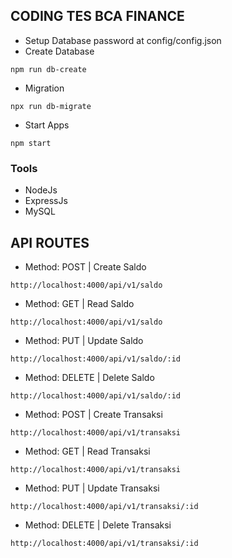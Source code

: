 ## CODING TES BCA FINANCE
- Setup Database password at config/config.json
- Create Database
```
npm run db-create
```
- Migration
```
npx run db-migrate
```
- Start Apps
```
npm start
```

### Tools
- NodeJs
- ExpressJs
- MySQL

## API ROUTES
- Method: POST | Create Saldo
```
http://localhost:4000/api/v1/saldo
```
- Method: GET | Read Saldo
```
http://localhost:4000/api/v1/saldo
```
- Method: PUT | Update Saldo
```
http://localhost:4000/api/v1/saldo/:id
```
- Method: DELETE | Delete Saldo
```
http://localhost:4000/api/v1/saldo/:id
```

- Method: POST | Create Transaksi
```
http://localhost:4000/api/v1/transaksi
```
- Method: GET | Read Transaksi
```
http://localhost:4000/api/v1/transaksi
```
- Method: PUT | Update Transaksi
```
http://localhost:4000/api/v1/transaksi/:id
```
- Method: DELETE | Delete Transaksi
```
http://localhost:4000/api/v1/transaksi/:id
```
